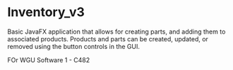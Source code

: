 # Inventory_v3

Basic JavaFX application that allows for creating parts, and adding them to associated products. 
Products and parts can be created, updated, or removed using the button controls in the GUI. 

FOr WGU Software 1 - C482
